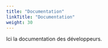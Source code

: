 ```yaml
---
title: "Documentation"
linkTitle: "Documentation"
weight: 30
---
```


Ici la documentation des développeurs.
